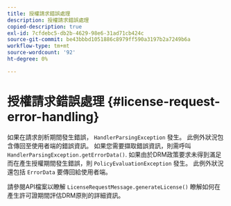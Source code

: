 ```yaml
---
title: 授權請求錯誤處理
description: 授權請求錯誤處理
copied-description: true
exl-id: 7cfdebc5-db2b-4629-98e6-31ad71cb424c
source-git-commit: be43bbbd1051886c8979ff590a3197b2a7249b6a
workflow-type: tm+mt
source-wordcount: '92'
ht-degree: 0%

---
```


# 授權請求錯誤處理 {#license-request-error-handling}

如果在請求剖析期間發生錯誤， `HandlerParsingException` 發生。 此例外狀況包含傳回至使用者端的錯誤資訊。 如果您需要擷取錯誤資訊，則需呼叫 `HandlerParsingException.getErrorData()`. 如果由於DRM政策要求未得到滿足而在產生授權期間發生錯誤，則 `PolicyEvaluationException` 發生。 此例外狀況還包括 `ErrorData` 要傳回給使用者端。

請參閱API檔案以瞭解 `LicenseRequestMessage.generateLicense()` 瞭解如何在產生許可證期間評估DRM原則的詳細資訊。
